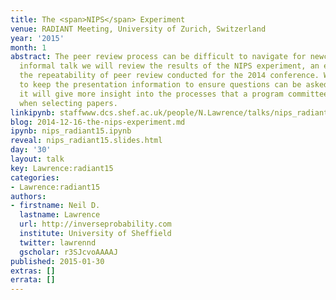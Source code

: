 ```yaml
---
title: The <span>NIPS</span> Experiment
venue: RADIANT Meeting, University of Zurich, Switzerland
year: '2015'
month: 1
abstract: The peer review process can be difficult to navigate for newcomers. In this
  informal talk we will review the results of the NIPS experiment, an experiment on
  the repeatability of peer review conducted for the 2014 conference. We will try
  to keep the presentation information to ensure questions can be asked. With luck
  it will give more insight into the processes that a program committee goes through
  when selecting papers.
linkipynb: staffwww.dcs.shef.ac.uk/people/N.Lawrence/talks/nips_radiant15.ipynb
blog: 2014-12-16-the-nips-experiment.md
ipynb: nips_radiant15.ipynb
reveal: nips_radiant15.slides.html
day: '30'
layout: talk
key: Lawrence:radiant15
categories:
- Lawrence:radiant15
authors:
- firstname: Neil D.
  lastname: Lawrence
  url: http://inverseprobability.com
  institute: University of Sheffield
  twitter: lawrennd
  gscholar: r3SJcvoAAAAJ
published: 2015-01-30
extras: []
errata: []
---
```

